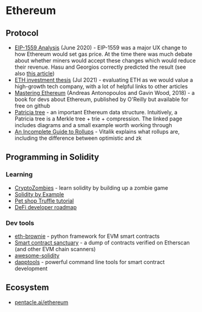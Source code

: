 Ethereum
==========

## Protocol
* [EIP-1559 Analysis](https://insights.deribit.com/market-research/analysis-of-eip-1559/) (June 2020) -
  EIP-1559 was a major UX change to how Ethereum would set gas price.  At the time there was much
  debate about whether miners would accept these changes which would reduce their revenue.  Hasu and
  Georgios correctly predicted the result (see also
  [this article](https://insights.deribit.com/market-research/miners-will-accept-eip-1559-here-is-why/))
* [ETH investment thesis](https://vineyardholdings.net/2021/07/31/ethereum/) (Jul 2021) -
  evaluating ETH as we would value a high-growth tech company, with a lot of helpful links to other articles
* [Mastering Ethereum](https://github.com/ethereumbook/ethereumbook) (Andreas Antonopoulos and Gavin Wood, 2018) -
  a book for devs about Ethereum, published by O'Reilly but available for free on github
* [Patricia tree](https://eth.wiki/fundamentals/patricia-tree) -
  an important Ethereum data structure. Intuitively, a Patricia tree is a Merkle tree + trie + compression.
  The linked page includes diagrams and a small example worth working through
* [An Incomplete Guide to Rollups](https://vitalik.ca/general/2021/01/05/rollup.html) -
  Vitalik explains what rollups are, including the difference between optimistic and zk


## Programming in Solidity
### Learning
* [CryptoZombies](https://cryptozombies.io/) - learn solidity by building up a zombie game
* [Solidity by Example](https://solidity-by-example.org/)
* [Pet shop Truffle tutorial](https://www.trufflesuite.com/tutorial)
* [DeFi developer roadmap](https://github.com/OffcierCia/DeFi-Developer-Road-Map)

### Dev tools
* [eth-brownie](https://github.com/eth-brownie/brownie) - python framework for EVM smart contracts
* [Smart contract sanctuary](https://github.com/tintinweb/smart-contract-sanctuary) -
  a dump of contracts verified on Etherscan (and other EVM chain scanners)
* [awesome-solidity](https://github.com/bkrem/awesome-solidity)
* [dapptools](https://dapp.tools/) - powerful command line tools for smart contract development
  
## Ecosystem
* [pentacle.ai/ethereum](https://pentacle.ai/ethereum)
